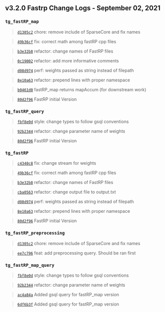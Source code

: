 
## v3.2.0 Fastrp Change Logs - September 02, 2021

### `tg_fastRP_map`

> [`d1305c2`](https://github.com/tigergraph/gsql-graph-algorithms/commit/d1305c23469317a47e1806971259c96d03b4c565) chore: remove include of SparseCore and fix names

> [`49b36cf`](https://github.com/tigergraph/gsql-graph-algorithms/commit/49b36cf786252ac978e728990a5fda073e57ad1f) fix: correct math among fastRP cpp files

> [`b3e32b8`](https://github.com/tigergraph/gsql-graph-algorithms/commit/b3e32b8a1c7a508421f5d2709cd8baa5a146beb5) refactor: change names of FastRP files

> [`0c19002`](https://github.com/tigergraph/gsql-graph-algorithms/commit/0c190022bcbf734cdc5016ab92e7b170bc4a4ee9) refactor: add more informative comments

> [`d08d974`](https://github.com/tigergraph/gsql-graph-algorithms/commit/d08d97485ccf9054a74ce2a75019b3a529e9080f) perf: weights passed as string instead of filepath

> [`8e10a63`](https://github.com/tigergraph/gsql-graph-algorithms/commit/8e10a634e8deef39eb1d77e2810871cfc5722e1f) refactor: prepend lines with proper namespace

> [`b0461d0`](https://github.com/tigergraph/gsql-graph-algorithms/commit/b0461d0473c38c2804dfe85b0a289f7f8c6e9ad7) fastRP_map returns mapAccum (for downstream work)

> [`80d2f96`](https://github.com/tigergraph/gsql-graph-algorithms/commit/80d2f96adb21242523a21a5b9ed8734750f5a19d) FastRP initial Version

### `tg_fastRP_query`

> [`fbf8e0d`](https://github.com/tigergraph/gsql-graph-algorithms/commit/fbf8e0d948ef61af5590b8f9398be9f5196245be) style: change types to follow gsql conventions

> [`92b2344`](https://github.com/tigergraph/gsql-graph-algorithms/commit/92b2344978452b4ae2af6c3d2a8200fa40d11f9e) refactor: change parameter name of weights

> [`80d2f96`](https://github.com/tigergraph/gsql-graph-algorithms/commit/80d2f96adb21242523a21a5b9ed8734750f5a19d) FastRP initial Version

### `tg_fastRP`

> [`c4340c8`](https://github.com/tigergraph/gsql-graph-algorithms/commit/c4340c899850f5962a502c5558f12b506ace72e0) fix: change stream for weights

> [`49b36cf`](https://github.com/tigergraph/gsql-graph-algorithms/commit/49b36cf786252ac978e728990a5fda073e57ad1f) fix: correct math among fastRP cpp files

> [`b3e32b8`](https://github.com/tigergraph/gsql-graph-algorithms/commit/b3e32b8a1c7a508421f5d2709cd8baa5a146beb5) refactor: change names of FastRP files

> [`cba0563`](https://github.com/tigergraph/gsql-graph-algorithms/commit/cba05634fc0115b80f4d7544b248416410138fb2) refactor: change output file to output.txt

> [`d08d974`](https://github.com/tigergraph/gsql-graph-algorithms/commit/d08d97485ccf9054a74ce2a75019b3a529e9080f) perf: weights passed as string instead of filepath

> [`8e10a63`](https://github.com/tigergraph/gsql-graph-algorithms/commit/8e10a634e8deef39eb1d77e2810871cfc5722e1f) refactor: prepend lines with proper namespace

> [`80d2f96`](https://github.com/tigergraph/gsql-graph-algorithms/commit/80d2f96adb21242523a21a5b9ed8734750f5a19d) FastRP initial Version

### `tg_fastRP_preprocessing`

> [`d1305c2`](https://github.com/tigergraph/gsql-graph-algorithms/commit/d1305c23469317a47e1806971259c96d03b4c565) chore: remove include of SparseCore and fix names

> [`ee7c796`](https://github.com/tigergraph/gsql-graph-algorithms/commit/ee7c796636c78fafe23951d3c5a49fe8189e71af) feat: add preprocessing query. Should be ran first

### `tg_fastRP_map_query`

> [`fbf8e0d`](https://github.com/tigergraph/gsql-graph-algorithms/commit/fbf8e0d948ef61af5590b8f9398be9f5196245be) style: change types to follow gsql conventions

> [`92b2344`](https://github.com/tigergraph/gsql-graph-algorithms/commit/92b2344978452b4ae2af6c3d2a8200fa40d11f9e) refactor: change parameter name of weights

> [`ac4a84a`](https://github.com/tigergraph/gsql-graph-algorithms/commit/ac4a84a1bdac3806ff481e3f833f20317458edb2) Added gsql query for fastRP_map version

> [`6df6b3f`](https://github.com/tigergraph/gsql-graph-algorithms/commit/6df6b3f89ae294f9e9c6a2739508063e0e49db50) Added gsql query for fastRP_map version
